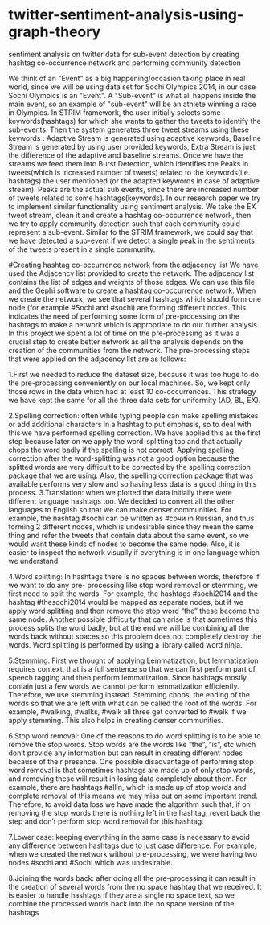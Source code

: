 # twitter-sentiment-analysis-using-graph-theory
sentiment analysis on twitter data for sub-event detection by creating hashtag co-occurrence network and performing community detection

We think of an "Event" as a big happening/occasion taking place in real world, since we will be using data set for Sochi Olympics 2014, in our case Sochi Olympics is an "Event". A "Sub-event" is what all happens inside the main event, so an example of "sub-event" will be an athlete winning a race in Olympics. In STRIM framework, the user initially selects some keywords(hashtags) for which she wants to gather the tweets to identify the sub-events. Then the system generates three tweet streams using these keywords : Adaptive Stream is generated using adaptive keywords, Baseline Stream is generated by using user provided keywords, Extra Stream is just the difference of the adaptive and baseline streams. Once we have the streams we feed them into Burst Detection, which identifies the Peaks in tweets(which is increased number of tweets) related to the keywords(i.e. hashtags) the user mentioned (or the adapted keywords in case of adaptive stream). Peaks are the actual sub events, since there are increased number of tweets related to some hashtags(keywords).
In our research paper we try to implement similar functionality using sentiment analysis. We take the EX tweet stream, clean it and create a hashtag co-occurrence network, then we try to apply community detection such that each community could represent a sub-event. Similar to the STRIM framework, we could say that we have detected a sub-event if we detect a single peak in the sentiments of the tweets present in a single community.

#Creating hashtag co-occurrence network from the adjacency list
We have used the Adjacency list provided to create the network. The adjacency list contains the list of edges and weights of those edges. We can use this file and the Gephi software to create a hashtag co-occurrence network. When we create the network, we see that several hashtags which should form one node (for example #Sochi and #sochi) are forming different nodes. This indicates the need of performing some form of pre-processing on the hashtags to make a network which is appropriate to do our further analysis. In this project we spent a lot of time on the pre-processing as it was a crucial step to create better network as all the analysis depends on the creation of the communities from the network.
The pre-processing steps that were applied on the adjacency list are as follows:

1.First we needed to reduce the dataset size, because it was too huge to do the pre-processing conveniently on our local machines. So, we kept only those rows in the data which had at least 10 co-occurrences. This strategy we have kept the same for all the three data sets for uniformity (AD, BL, EX).

2.Spelling correction: often while typing people can make spelling mistakes or add additional characters in a hashtag to put emphasis, so to deal with this we have performed spelling correction. We have applied this as the first step because later on we apply the word-splitting too and that actually chops the word badly if the spelling is not correct. Applying spelling correction after the word-splitting was not a good option because the splitted words are very difficult to be corrected by the spelling correction package that we are using. Also, the spelling correction package that was available performs very slow and so having less data is a good thing in this process.
3.Translation: when we plotted the data initially there were different language hashtags too. We decided to convert all the other languages to English so that we can make denser communities. For example, the 
hashtag #sochi can be written as #сочи in Russian, and thus forming 2 different nodes, which is undesirable since they mean the same thing and refer the tweets that contain data about the same event, so we would want these kinds of nodes to become the same node. Also, it is easier to inspect the network visually if everything is in one language which we understand.

4.Word splitting: In hashtags there is no spaces between words, therefore if we want to do any pre-
processing like stop word removal or stemming, we first need to split the words. For example, the hashtags 
#sochi2014 and the hashtag #thesochi2014 would be mapped as separate nodes, but if we apply word splitting and then remove the stop word “the” these become the same node. Another possible difficulty that can arise is that sometimes this process splits the word badly, but at the end we will be combining all the words back without spaces so this problem does not completely destroy the words. Word splitting is performed by using a library called word ninja.

5.Stemming: First we thought of applying Lemmatization, but lemmatization requires context, that is a full sentence so that we can first perform part of speech tagging and then perform lemmatization. Since hashtags mostly contain just a few words we cannot perform lemmatization efficiently. Therefore, we use stemming instead. Stemming chops, the ending of the words so that we are left with what can be called the root of the words. For example, #walking, #walks, #walk all three get converted to #walk if we apply stemming. This also helps in creating denser communities.

6.Stop word removal: One of the reasons to do word splitting is to be able to remove the stop words. Stop words are the words like “the”, “is”, etc which don’t provide any information but can result in creating different nodes because of their presence. One possible disadvantage of performing stop word removal is that sometimes hashtags are made up of only stop words, and removing these will result in losing data completely about them. For example, there are hashtags #allin, which is made up of stop words and complete removal of this means we may miss out on some important trend. Therefore, to avoid data loss we have made the algorithm such that, if on removing the stop words there is nothing left in the hashtag, revert back the step and don’t perform stop word removal for this hashtag.

7.Lower case: keeping everything in the same case is necessary to avoid any difference between hashtags due to just case difference. For example, when we created the network without pre-processing, we were having two nodes #sochi and #Sochi which was undesirable.

8.Joining the words back: after doing all the pre-processing it can result in the creation of several words from the no space hashtag that we received. It is easier to handle hashtags if they are a single no space text, so we combine the processed words back into the no space version of the hashtags
